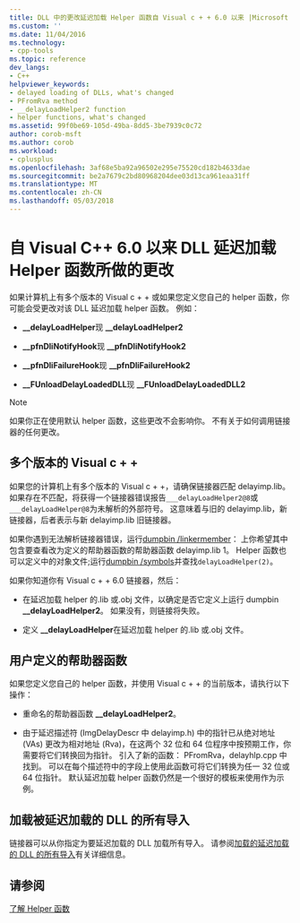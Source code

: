 ```yaml
---
title: DLL 中的更改延迟加载 Helper 函数自 Visual c + + 6.0 以来 |Microsoft 文档
ms.custom: ''
ms.date: 11/04/2016
ms.technology:
- cpp-tools
ms.topic: reference
dev_langs:
- C++
helpviewer_keywords:
- delayed loading of DLLs, what's changed
- PFromRva method
- __delayLoadHelper2 function
- helper functions, what's changed
ms.assetid: 99f0be69-105d-49ba-8dd5-3be7939c0c72
author: corob-msft
ms.author: corob
ms.workload:
- cplusplus
ms.openlocfilehash: 3af68e5ba92a96502e295e75520cd182b4633dae
ms.sourcegitcommit: be2a7679c2bd80968204dee03d13ca961eaa31ff
ms.translationtype: MT
ms.contentlocale: zh-CN
ms.lasthandoff: 05/03/2018
---
```

# <a name="changes-in-the-dll-delayed-loading-helper-function-since-visual-c-60"></a>自 Visual C++ 6.0 以来 DLL 延迟加载 Helper 函数所做的更改
如果计算机上有多个版本的 Visual c + + 或如果您定义您自己的 helper 函数，你可能会受更改对该 DLL 延迟加载 helper 函数。 例如：  
  
-   **__delayLoadHelper**现 **__delayLoadHelper2**  
  
-   **__pfnDliNotifyHook**现 **__pfnDliNotifyHook2**  
  
-   **__pfnDliFailureHook**现 **__pfnDliFailureHook2**  
  
-   **__FUnloadDelayLoadedDLL**现 **__FUnloadDelayLoadedDLL2**  
  
> [!NOTE]
>  如果你正在使用默认 helper 函数，这些更改不会影响你。 不有关于如何调用链接器的任何更改。  
  
## <a name="multiple-versions-of-visual-c"></a>多个版本的 Visual c + +  
 如果您的计算机上有多个版本的 Visual c + +，请确保链接器匹配 delayimp.lib。 如果存在不匹配，将获得一个链接器错误报告`___delayLoadHelper2@8`或`___delayLoadHelper@8`为未解析的外部符号。 这意味着与旧的 delayimp.lib，新链接器，后者表示与新 delayimp.lib 旧链接器。  
  
 如果你遇到无法解析链接器错误，运行[dumpbin /linkermember](../../build/reference/linkermember.md)： 上你希望其中包含要查看改为定义的帮助器函数的帮助器函数 delayimp.lib 1。 Helper 函数也可以定义中的对象文件;运行[dumpbin /symbols](../../build/reference/symbols.md)并查找`delayLoadHelper(2)`。  
  
 如果你知道你有 Visual c + + 6.0 链接器，然后：  
  
-   在延迟加载 helper 的.lib 或.obj 文件，以确定是否它定义上运行 dumpbin **__delayLoadHelper2**。 如果没有，则链接将失败。  
  
-   定义 **__delayLoadHelper**在延迟加载 helper 的.lib 或.obj 文件。  
  
## <a name="user-defined-helper-function"></a>用户定义的帮助器函数  
 如果您定义您自己的 helper 函数，并使用 Visual c + + 的当前版本，请执行以下操作：  
  
-   重命名的帮助器函数 **__delayLoadHelper2**。  
  
-   由于延迟描述符 (ImgDelayDescr 中 delayimp.h) 中的指针已从绝对地址 (VAs) 更改为相对地址 (Rva)，在这两个 32 位和 64 位程序中按预期工作，你需要将它们转换回为指针。 引入了新的函数： PFromRva，delayhlp.cpp 中找到。 可以在每个描述符中的字段上使用此函数可将它们转换为任一 32 位或 64 位指针。 默认延迟加载 helper 函数仍然是一个很好的模板来使用作为示例。  
  
## <a name="load-all-imports-for-a-delay-loaded-dll"></a>加载被延迟加载的 DLL 的所有导入  
 链接器可以从你指定为要延迟加载的 DLL 加载所有导入。 请参阅[加载的延迟加载的 DLL 的所有导入](../../build/reference/loading-all-imports-for-a-delay-loaded-dll.md)有关详细信息。  
  
## <a name="see-also"></a>请参阅  
 [了解 Helper 函数](understanding-the-helper-function.md)